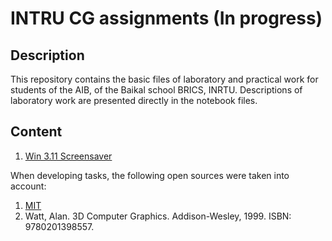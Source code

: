 # INTRU CG assignments (In progress)
## Description

This repository contains the basic files of laboratory and practical work for students of the AIB, of the Baikal school BRICS, INRTU.
Descriptions of laboratory work are presented directly in the notebook files.

## Content 
1) [Win 3.11 Screensaver](https://github.com/gruzdev-as/INRTU_CG/blob/master/Win%203.11.%20ScreenSaver%20for%20students.ipynb)

When developing tasks, the following open sources were taken into account:
1) [MIT](https://ocw.mit.edu/courses/6-837-computer-graphics-fall-2012/)
2) Watt, Alan. 3D Computer Graphics. Addison-Wesley, 1999. ISBN: 9780201398557.
